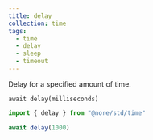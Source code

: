 ```yaml
---
title: delay
collection: time
tags:
  - time
  - delay
  - sleep
  - timeout
---
```


Delay for a specified amount of time.

`await delay(milliseconds)`

```js
import { delay } from "@nore/std/time"

await delay(1000)
```
